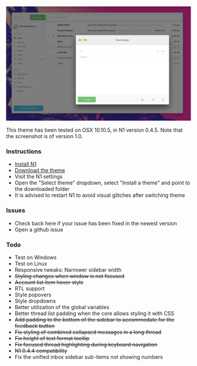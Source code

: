 ![Preview 1](preview1@2x.png)

This theme has been tested on OSX 10.10.5, in N1 version 0.4.5.
Note that the screenshot is of version 1.0.

### Instructions
- [Install N1](https://www.nylas.com/n1)
- [Download the theme](https://github.com/Frique/N1-Berend/releases)
- Visit the N1 settings
- Open the "Select theme" dropdown, select "Install a theme" and point to the downloaded folder
- It is advised to restart N1 to avoid visual glitches after switching theme

### Issues
- Check back here if your issue has been fixed in the newest version
- Open a github issue

### Todo
- Test on Windows
- Test on Linux
- Responsive tweaks: Narrower sidebar width
- ~~Styling changes when window is not focused~~
- ~~Account list item hover style~~
- RTL support
- Style popovers
- Style dropdowns
- Better utilization of the global variables
- Better thread list padding when the core allows styling it with CSS
- ~~Add padding to the bottom of the sidebar to accommodate for the feedback button~~
- ~~Fix styling of combined collapsed messages in a long thread~~
- ~~Fix height of text format tooltip~~
- ~~Fix focused thread highlighting during keyboard navigation~~
- ~~N1 0.4.4 compatibility~~
- Fix the unified inbox sidebar sub-items not showing numbers
